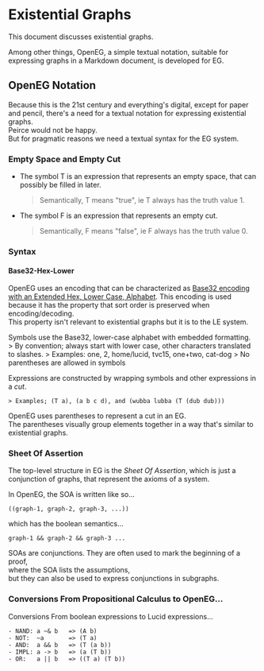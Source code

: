 # Existential Graphs

This document discusses existential graphs.

Among other things, OpenEG, a simple textual notation, suitable for expressing graphs in a Markdown document, is developed for EG.  


## OpenEG Notation

Because this is the 21st century and everything's digital, except for paper and pencil, there's a need for a textual notation for expressing existential graphs.  
Peirce would not be happy.  
But for pragmatic reasons we need a textual syntax for the EG system.

### Empty Space and Empty Cut    

- The symbol T is an expression that represents an empty space, that can possibly be filled in later.
	> Semantically, T means "true", ie T always has the truth value 1.  

- The symbol F is an expression that represents an empty cut.
	> Semantically, F means "false", ie F always has the truth value 0.  


### Syntax    

#### Base32-Hex-Lower
OpenEG uses an encoding that can be characterized as [Base32 encoding with an Extended Hex, Lower Case, Alphabet](https://www.rfc-editor.org/rfc/rfc4648#page-10). 
This encoding is used because it has the property that sort order is preserved when encoding/decoding.  
This property isn't relevant to existential graphs but it is to the LE system.  

Symbols use the Base32, lower-case alphabet with embedded formatting.  
	> By convention; always start with lower case, other characters translated to slashes. 
	> Examples: one, 2, home/lucid, tvc15, one+two, cat-dog
	> No parentheses are allowed in symbols

Expressions are constructed by wrapping symbols and other expressions in a *cut*.  

    > Examples; (T a), (a b c d), and (wubba lubba (T (dub dub)))

OpenEG uses parentheses to represent a cut in an EG.  
The parentheses visually group elements together in a way that's similar to existential graphs.  

### Sheet Of Assertion
The top-level structure in EG is the *Sheet Of Assertion*, 
which is just a conjunction of graphs, 
that represent the axioms of a system.  

In OpenEG, the SOA is written like so...

    ((graph-1, graph-2, graph-3, ...))

which has the boolean semantics...

    graph-1 && graph-2 && graph-3 ...

SOAs are conjunctions.
They are often used to mark the beginning of a proof,  
where the SOA lists the assumptions,  
but they can also be used to express conjunctions in subgraphs.


### Conversions From Propositional Calculus to OpenEG...
Conversions From boolean expressions to Lucid expressions...

    - NAND: a ~& b   => (A b)
    - NOT:  ~a       => (T a)
    - AND:  a && b   => (T (a b))
    - IMPL: a -> b   => (a (T b))
    - OR:   a || b   => ((T a) (T b))

